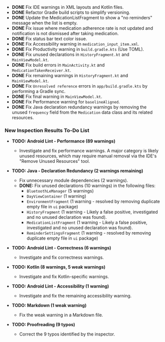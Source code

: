 - **DONE** Fix IDE warnings in XML layouts and Kotlin files.
- **DONE** Refactor Gradle build scripts to simplify versioning.
- **DONE** Update the MedicationListFragment to show a "no reminders" message when the list is empty.
- **DONE** Fix issue where medication adherence rate is not updated and notification is not dismissed after taking medication.
- **DONE** Fix status bar text color issue.
- **DONE** Fix Accessibility warning in `medication_input_item.xml`.
- **DONE** Fix Productivity warning in `build.gradle.kts` (Use TOML).
- **DONE** Fix unused declarations in `HistoryFragment.kt` and `MainViewModel.kt`.
- **DONE** Fix build errors in `MainActivity.kt` and `MedicationTakenReceiver.kt`.
- **DONE** Fix remaining warnings in `HistoryFragment.kt` and `MainViewModel.kt`.
- **DONE** Fix `Unresolved reference` errors in `app/build.gradle.kts` by performing a Gradle sync.
- **DONE** Fix final warning in `MainViewModel.kt`.
- **DONE** Fix Performance warning for `baselineAligned`.
- **DONE** Fix Java declaration redundancy warnings by removing the unused `frequency` field from the `Medication` data class and its related resources.

### New Inspection Results To-Do List

- **TODO: Android Lint - Performance (89 warnings)**
    - Investigate and fix performance warnings. A major category is likely unused resources, which may require manual removal via the IDE's "Remove Unused Resources" tool.

- **TODO: Java - Declaration Redundancy (2 warnings remaining)**
    - Fix unnecessary module dependencies (2 warnings).
    - **DONE:** Fix unused declarations (10 warnings) in the following files:
        - `BluetoothLeManager` (5 warnings)
        - `DayViewContainer` (1 warning)
        - `EnvironmentFragment` (1 warning - resolved by removing duplicate empty file in `ui` package)
        - `HistoryFragment` (1 warning - Likely a false positive, investigated and no unused declaration was found).
        - `MedicationListFragment` (1 warning - Likely a false positive, investigated and no unused declaration was found).
        - `ReminderSettingsFragment` (1 warning - resolved by removing duplicate empty file in `ui` package)

- **TODO: Android Lint - Correctness (6 warnings)**
    - Investigate and fix correctness warnings.

- **TODO: Kotlin (8 warnings, 5 weak warnings)**
    - Investigate and fix Kotlin-specific warnings.

- **TODO: Android Lint - Accessibility (1 warning)**
    - Investigate and fix the remaining accessibility warning.

- **TODO: Markdown (1 weak warning)**
    - Fix the weak warning in a Markdown file.

- **TODO: Proofreading (9 typos)**
    - Correct the 9 typos identified by the inspector.
